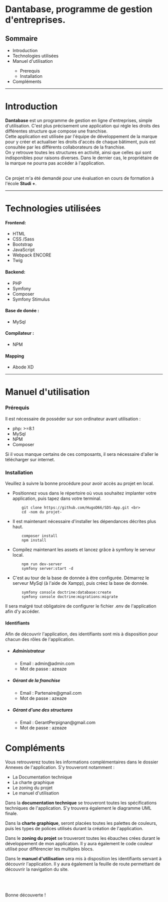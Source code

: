 <h1>Dantabase, programme de gestion d'entreprises.</h1>
<h2>Sommaire</h2>
    <ul>
        <li>Introduction</li>
        <li>Technologies utilisées</li>
        <li>Manuel d'utilisation</li>
            <ul>
                <li>Prerequis</li>
                <li>Installation</li>
            </ul>
        <li>Compléments</li>
    </ul>

***

<h1>Introduction</h1>
    <p><b>Dantabase</b> est un programme de gestion en ligne d'entreprises, simple d'utilisation. C'est plus précisement une application qui régle les droits des différentes 
structure que compose une franchise. <br> Cette application est utilisée par l'équipe de développement de la marque pour y créer et actualiser les droits d'accés de chaque bâtiment,
puis est consultée par les différents collaborateurs de la franchise.<br>
On y retrouve toutes les structures en activité, ainsi que celles qui sont indisponibles pour raisons diverses. Dans le dernier cas, 
le propriétaire de la marque ne pourra pas accéder à l'application.</p><br>
Ce projet m'a été demandé pour une évaluation en cours de formation à l'école <b>Studi +</b>.

***

<h1>Technologies utilisées</h1>
<h4>Frontend:</h4>
<ul>
    <li>HTML </li>
    <li>CSS /Sass</li>
    <li>Bootstrap</li>
    <li>JavaScript</li>
    <li>Webpack ENCORE</li>
    <li>Twig</li>
</ul>
<h4>Backend:</h4>

<ul>
    <li>PHP</li>
    <li>Symfony</li>
    <li>Composer</li>
    <li>Symfony Stimulus</li>
</ul>
<h4>Base de donée :</h4>
<ul>
    <li>MySql</li>
</ul>
<h4>Compilateur :</h4>
<ul>
    <li>NPM</li>
</ul>

<h4>Mapping</h4>
<ul>
    <li>Abode XD</li>
</ul>

***

<h1>Manuel d'utilisation</h1>

<h3>Prérequis</h3>

<p>Il est nécessaire de posséder sur son ordinateur avant utilisation : </p>
<ul>
    <li> php: >=8.1</li>
    <li> MySql </li>
    <li> NPM </li>
    <li> Composer </li>
</ul>
<p>Si il vous manque certains de ces composants, il sera nécessaire d'aller le télécharger sur internet.</p>


<h3>Installation</h3>
<p>Veuillez à suivre la bonne procédure pour avoir accès au projet en local.</p>

<ul>
    <li>Positionnez vous dans le répertoire où vous souhaitez implanter votre application, puis tapez dans votre terminal.

        git clone https://github.com/HugoD66/SDS-App.git <br>
        cd -nom du projet- 
</li>
    <li>Il est maintenant nécessaire d'installer les dépendances décrites plus haut.
        
        composer install
        npm install
</li>
    <li>Compilez maintenant les assets et lancez grâce à symfony le serveur local.
        
        npm run dev-server
        symfony server:start -d
</li>
    <li>C'est au tour de la base de donnée à être configurée. Démarrez le serveur MySql (à l'aide de Xampp), puis créez la base de donnée.

        symfony console doctrine:database:create
        symfony console doctrine:migrations:migrate
</li>


</ul>
<p>Il sera malgré tout obligatoire de configurer le fichier .env de l'application afin d'y accéder.</p>

<h4>Identifiants</h4>
<p>Afin de découvrir l'application, des identifiants sont mis à disposition pour chacun des rôles de l'application.</p>
<ul>
    <li><h5>Administrateur</h5>
        <ul>
            <li>Email : admin@admin.com</li>
            <li>Mot de passe : azeaze</li>
        </ul></li>
    <li><h5>Gérant de la franchise</h5>
        <ul>
            <li>Email : Partenaire@gmail.com</li>
            <li>Mot de passe : azeaze</li>
        </ul></li>
    <li><h5>Gérant d'une des structures</h5>
        <ul>
            <li>Email : GerantPerpignan@gmail.com</li>
            <li>Mot de passe : azeaze</li>
        </ul></li>
</ul>
<h1>Compléments</h1>

<p>Vous retrouverez toutes les informations complémentaires dans le dossier Annexes de l'application. S'y trouveront notamment :</p>
<ul>
    <li>La Documentation technique</li>
    <li>La charte graphique</li>
    <li>Le zoning du projet</li>
    <li>Le manuel d'utilisation</li>
</ul>

<p> Dans la <b>documentation technique</b> se trouveront toutes les spécifications techniques de l'application. S'y trouvera également le diagramme UML finale.</p>
<p> Dans la <b>charte graphique</b>, seront placées toutes les palettes de couleurs, puis les types de polices utilisés durant la création de l'application.</p>
<p> Dans le <b>zoning du projet</b> se trouveront toutes les ébauches crées durant le développement de mon application. Il y aura également le code couleur utilisé pour différencier les multiples blocs.</p>
<p> Dans le <b>manuel d'utilisation</b> sera mis à disposition les identifiants servant à découvrir l'application. Il y aura également la feuille de route permettant de découvrir la navigation du site.</p>
<br><br><br>
Bonne découverte !